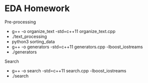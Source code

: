 # EDA Homework
Pre-processing
- g++ -o organize_text -std=c++11 organize_text.cpp
- ./text_processing
- python3 sorting_data
- g++ -o generators -std=c++11 generators.cpp -lboost_iostreams
- ./generators

Search
- g++ -o search -std=c++11 search.cpp -lboost_iostreams
- ./search
